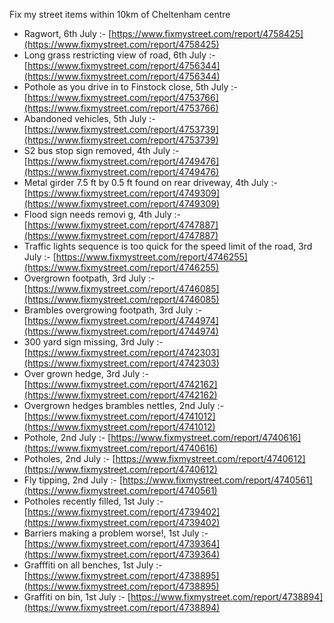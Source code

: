 Fix my street items within 10km of Cheltenham centre

<!-- fix_marker starts -->

- Ragwort, 6th July :- [https://www.fixmystreet.com/report/4758425](https://www.fixmystreet.com/report/4758425)
- Long grass restricting view of road, 6th July :- [https://www.fixmystreet.com/report/4756344](https://www.fixmystreet.com/report/4756344)
- Pothole as you drive in to Finstock close, 5th July :- [https://www.fixmystreet.com/report/4753766](https://www.fixmystreet.com/report/4753766)
- Abandoned vehicles, 5th July :- [https://www.fixmystreet.com/report/4753739](https://www.fixmystreet.com/report/4753739)
- S2 bus stop sign removed, 4th July :- [https://www.fixmystreet.com/report/4749476](https://www.fixmystreet.com/report/4749476)
- Metal girder 7.5 ft by 0.5 ft found on rear driveway, 4th July :- [https://www.fixmystreet.com/report/4749309](https://www.fixmystreet.com/report/4749309)
- Flood sign needs removi g, 4th July :- [https://www.fixmystreet.com/report/4747887](https://www.fixmystreet.com/report/4747887)
- Traffic lights sequence is too quick for the speed limit of the road, 3rd July :- [https://www.fixmystreet.com/report/4746255](https://www.fixmystreet.com/report/4746255)
- Overgrown footpath, 3rd July :- [https://www.fixmystreet.com/report/4746085](https://www.fixmystreet.com/report/4746085)
- Brambles overgrowing footpath, 3rd July :- [https://www.fixmystreet.com/report/4744974](https://www.fixmystreet.com/report/4744974)
- 300 yard sign missing, 3rd July :- [https://www.fixmystreet.com/report/4742303](https://www.fixmystreet.com/report/4742303)
- Over grown hedge, 3rd July :- [https://www.fixmystreet.com/report/4742162](https://www.fixmystreet.com/report/4742162)
- Overgrown hedges brambles nettles, 2nd July :- [https://www.fixmystreet.com/report/4741012](https://www.fixmystreet.com/report/4741012)
- Pothole, 2nd July :- [https://www.fixmystreet.com/report/4740616](https://www.fixmystreet.com/report/4740616)
- Potholes, 2nd July :- [https://www.fixmystreet.com/report/4740612](https://www.fixmystreet.com/report/4740612)
- Fly tipping, 2nd July :- [https://www.fixmystreet.com/report/4740561](https://www.fixmystreet.com/report/4740561)
- Potholes recently filled, 1st July :- [https://www.fixmystreet.com/report/4739402](https://www.fixmystreet.com/report/4739402)
- Barriers making a problem worse!, 1st July :- [https://www.fixmystreet.com/report/4739364](https://www.fixmystreet.com/report/4739364)
- Grafffiti on all benches, 1st July :- [https://www.fixmystreet.com/report/4738895](https://www.fixmystreet.com/report/4738895)
- Graffiti on bin, 1st July :- [https://www.fixmystreet.com/report/4738894](https://www.fixmystreet.com/report/4738894)

<!-- fix_marker ends -->